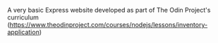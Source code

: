 A very basic Express website developed as part of The Odin Project's curriculum (https://www.theodinproject.com/courses/nodejs/lessons/inventory-application)